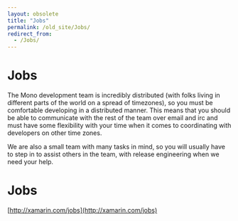 ```yaml
---
layout: obsolete
title: "Jobs"
permalink: /old_site/Jobs/
redirect_from:
  - /Jobs/
---
```


Jobs
====

The Mono development team is incredibly distributed (with folks living in different parts of the world on a spread of timezones), so you must be comfortable developing in a distributed manner. This means that you should be able to communicate with the rest of the team over email and irc and must have some flexibility with your time when it comes to coordinating with developers on other time zones.

We are also a small team with many tasks in mind, so you will usually have to step in to assist others in the team, with release engineering when we need your help.

Jobs
====

[http://xamarin.com/jobs](http://xamarin.com/jobs)

